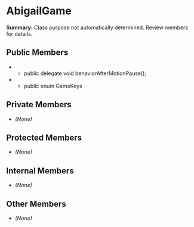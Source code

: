 # AbigailGame

**Summary:** Class purpose not automatically determined. Review members for details.

## Public Members
- - public delegate void behaviorAfterMotionPause();
- - public enum GameKeys

## Private Members
- *(None)*

## Protected Members
- *(None)*

## Internal Members
- *(None)*

## Other Members
- *(None)*
